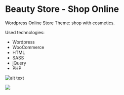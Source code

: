 
# Beauty Store - Shop Online

Wordpress Online Store Theme: shop with cosmetics. 

Used technologies:

* Wordpress
* WooCommerce
* HTML
* SASS
* jQuery
* PHP


![alt text](./beautystore.png)

<img src="./beautystore.png">
